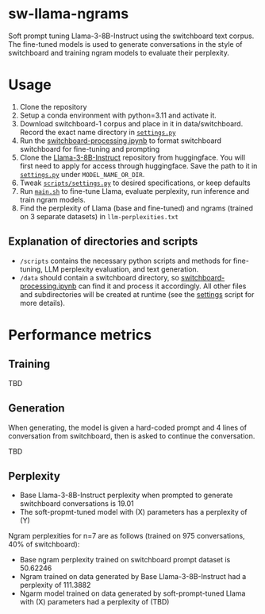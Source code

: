 # sw-llama-ngrams
Soft prompt tuning Llama-3-8B-Instruct using the switchboard text corpus. The fine-tuned models is used to generate conversations in the style of switchboard and training ngram models to evaluate their perplexity.

# Usage

1. Clone the repository
2. Setup a conda environment with python=3.11 and activate it.
3. Download switchboard-1 corpus and place in it in data/switchboard. Record the exact name directory in [`settings.py`](scripts/settings.py)
4. Run the [switchboard-processing.ipynb](switchboard-processing.ipynb) to format switchboard switchboard for fine-tuning and prompting
5. Clone the [Llama-3-8B-Instruct](https://huggingface.co/meta-llama/Meta-Llama-3-8B-Instruct) repository from huggingface. You will first need to apply for access through huggingface. Save the path to it in [`settings.py`](scripts/settings.py) under `MODEL_NAME_OR_DIR`.
6. Tweak [`scripts/settings.py`](scripts/settings.py) to desired specifications, or keep defaults
7. Run [`main.sh`](main.sh) to fine-tune Llama, evaluate perplexity, run inference and train ngram models. 
8. Find the perplexity of Llama (base and fine-tuned) and ngrams (trained on 3 separate datasets) in `llm-perplexities.txt`

## Explanation of directories and scripts

* `/scripts` contains the necessary python scripts and methods for fine-tuning, LLM perplexity evaluation, and text generation.
* `/data` should contain a switchboard directory, so [switchboard-processing.ipynb](switchboard-processing.ipynb) can find it and process it accordingly. All other files and subdirectories will be created at runtime (see the [settings](scripts/settings.py) script for more details).

# Performance metrics

## Training

TBD

## Generation

When generating, the model is given a hard-coded prompt and 4 lines of conversation from switchboard, then is asked to continue the conversation.

TBD
## Perplexity

* Base Llama-3-8B-Instruct perplexity when prompted to generate switchboard conversations is 19.01
* The soft-propmt-tuned model with (X) parameters has a perplexity of (Y)

Ngram perplexities for n=7 are as follows (trained on 975 conversations, 40% of switchboard):

* Base ngram perplexity trained on switchboard prompt dataset is 50.62246
* Ngram trained on data generated by Base Llama-3-8B-Instruct had a perplexity of 111.3882
* Ngarm model trained on data generated by soft-prompt-tuned Llama with (X) parameters had a perplexity of (TBD)

